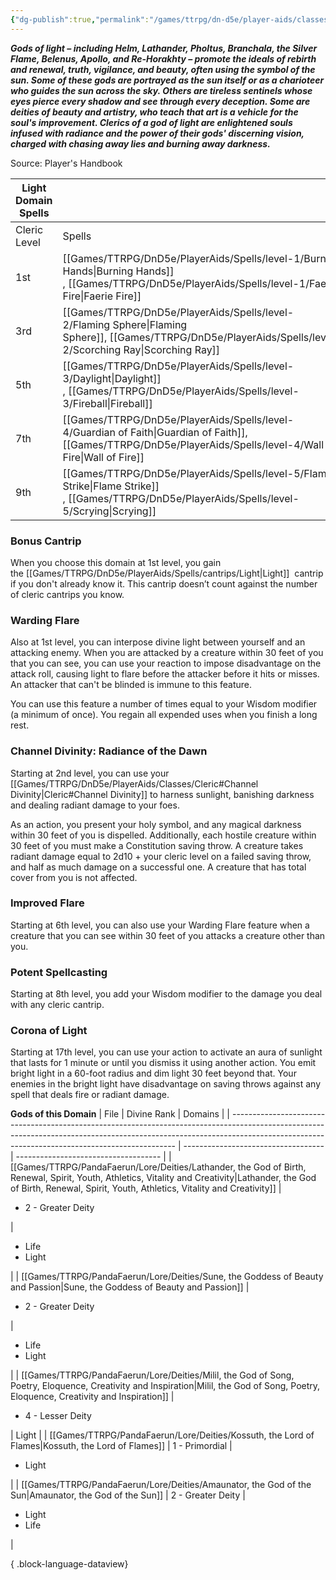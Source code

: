 ```yaml
---
{"dg-publish":true,"permalink":"/games/ttrpg/dn-d5e/player-aids/classes/class-specialisations/cleric-light-domain/","tags":["TTRPG/DND/5e"]}
---
```



**_Gods of light – including Helm, Lathander, Pholtus, Branchala, the Silver Flame, Belenus, Apollo, and Re-Horakhty – promote the ideals of rebirth and renewal, truth, vigilance, and beauty, often using the symbol of the sun. Some of these gods are portrayed as the sun itself or as a charioteer who guides the sun across the sky. Others are tireless sentinels whose eyes pierce every shadow and see through every deception. Some are deities of beauty and artistry, who teach that art is a vehicle for the soul's improvement. Clerics of a god of light are enlightened souls infused with radiance and the power of their gods' discerning vision, charged with chasing away lies and burning away darkness._**

Source: Player's Handbook

|Light Domain Spells|   |
|---|---|
|Cleric Level|Spells|
|1st|[[Games/TTRPG/DnD5e/PlayerAids/Spells/level-1/Burning Hands\|Burning Hands]] , [[Games/TTRPG/DnD5e/PlayerAids/Spells/level-1/Faerie Fire\|Faerie Fire]]|
|3rd|[[Games/TTRPG/DnD5e/PlayerAids/Spells/level-2/Flaming Sphere\|Flaming Sphere]], [[Games/TTRPG/DnD5e/PlayerAids/Spells/level-2/Scorching Ray\|Scorching Ray]] |
|5th|[[Games/TTRPG/DnD5e/PlayerAids/Spells/level-3/Daylight\|Daylight]] , [[Games/TTRPG/DnD5e/PlayerAids/Spells/level-3/Fireball\|Fireball]]|
|7th|[[Games/TTRPG/DnD5e/PlayerAids/Spells/level-4/Guardian of Faith\|Guardian of Faith]], [[Games/TTRPG/DnD5e/PlayerAids/Spells/level-4/Wall of Fire\|Wall of Fire]] |
|9th|[[Games/TTRPG/DnD5e/PlayerAids/Spells/level-5/Flame Strike\|Flame Strike]] , [[Games/TTRPG/DnD5e/PlayerAids/Spells/level-5/Scrying\|Scrying]] |

### Bonus Cantrip

When you choose this domain at 1st level, you gain the [[Games/TTRPG/DnD5e/PlayerAids/Spells/cantrips/Light\|Light]]  cantrip if you don't already know it. This cantrip doesn’t count against the number of cleric cantrips you know.

### Warding Flare

Also at 1st level, you can interpose divine light between yourself and an attacking enemy. When you are attacked by a creature within 30 feet of you that you can see, you can use your reaction to impose disadvantage on the attack roll, causing light to flare before the attacker before it hits or misses. An attacker that can't be blinded is immune to this feature.

You can use this feature a number of times equal to your Wisdom modifier (a minimum of once). You regain all expended uses when you finish a long rest.

### Channel Divinity: Radiance of the Dawn

Starting at 2nd level, you can use your [[Games/TTRPG/DnD5e/PlayerAids/Classes/Cleric#Channel Divinity\|Cleric#Channel Divinity]] to harness sunlight, banishing darkness and dealing radiant damage to your foes.

As an action, you present your holy symbol, and any magical darkness within 30 feet of you is dispelled. Additionally, each hostile creature within 30 feet of you must make a Constitution saving throw. A creature takes radiant damage equal to 2d10 + your cleric level on a failed saving throw, and half as much damage on a successful one. A creature that has total cover from you is not affected.

### Improved Flare

Starting at 6th level, you can also use your Warding Flare feature when a creature that you can see within 30 feet of you attacks a creature other than you.

### Potent Spellcasting

Starting at 8th level, you add your Wisdom modifier to the damage you deal with any cleric cantrip.

### Corona of Light

Starting at 17th level, you can use your action to activate an aura of sunlight that lasts for 1 minute or until you dismiss it using another action. You emit bright light in a 60-foot radius and dim light 30 feet beyond that. Your enemies in the bright light have disadvantage on saving throws against any spell that deals fire or radiant damage.

**Gods of this Domain**
| File                                                                                                                                                                                                                         | Divine Rank                         | Domains                              |
| ---------------------------------------------------------------------------------------------------------------------------------------------------------------------------------------------------------------------------- | ----------------------------------- | ------------------------------------ |
| [[Games/TTRPG/PandaFaerun/Lore/Deities/Lathander, the God of Birth, Renewal, Spirit, Youth, Athletics, Vitality and Creativity\|Lathander, the God of Birth, Renewal, Spirit, Youth, Athletics, Vitality and Creativity]] | <ul><li>2 - Greater Deity</li></ul> | <ul><li>Life</li><li>Light</li></ul> |
| [[Games/TTRPG/PandaFaerun/Lore/Deities/Sune, the Goddess of Beauty and Passion\|Sune, the Goddess of Beauty and Passion]]                                                                                                 | <ul><li>2 - Greater Deity</li></ul> | <ul><li>Life</li><li>Light</li></ul> |
| [[Games/TTRPG/PandaFaerun/Lore/Deities/Milil, the God of Song, Poetry, Eloquence, Creativity and Inspiration\|Milil, the God of Song, Poetry, Eloquence, Creativity and Inspiration]]                                     | <ul><li>4 - Lesser Deity</li></ul>  | Light                                |
| [[Games/TTRPG/PandaFaerun/Lore/Deities/Kossuth, the Lord of Flames\|Kossuth, the Lord of Flames]]                                                                                                                         | 1 - Primordial                      | <ul><li>Light</li></ul>              |
| [[Games/TTRPG/PandaFaerun/Lore/Deities/Amaunator,  the God of the Sun\|Amaunator,  the God of the Sun]]                                                                                                                   | 2 - Greater Deity                   | <ul><li>Light</li><li>Life</li></ul> |

{ .block-language-dataview}
